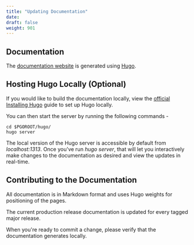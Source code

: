 ```yaml
---
title: "Updating Documentation"
date:
draft: false
weight: 901
---
```


## Documentation

The [documentation website](/) is generated using [Hugo](https://gohugo.io/).

## Hosting Hugo Locally (Optional)

If you would like to build the documentation locally, view the
[official Installing Hugo](https://gohugo.io/getting-started/installing/) guide to set up Hugo locally.

You can then start the server by running the following commands -

```
cd $PGOROOT/hugo/
hugo server
```

The local version of the Hugo server is accessible by default from
*localhost:1313*. Once you've run *hugo server*, that will let you interactively make changes to the documentation as desired and view the updates
in real-time.

## Contributing to the Documentation

All documentation is in Markdown format and uses Hugo weights for positioning of the pages.

The current production release documentation is updated for every tagged major release.

When you're ready to commit a change, please verify that the documentation generates locally.
